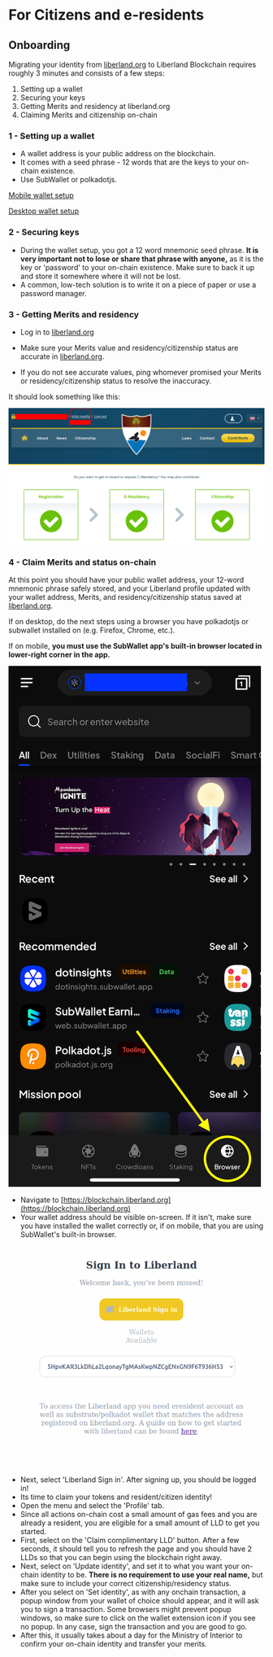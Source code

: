 # For Citizens and e-residents

## Onboarding
Migrating your identity from [liberland.org](www.liberland.org) to Liberland Blockchain requires roughly 3 minutes and consists of a few steps:
1. Setting up a wallet
2. Securing your keys
3. Getting Merits and residency at liberland.org
4. Claiming Merits and citizenship on-chain

### 1 - Setting up a wallet
* A wallet address is your public address on the blockchain.
* It comes with a seed phrase - 12 words that are the keys to your on-chain existence.
* Use SubWallet or polkadotjs.

[Mobile wallet setup](mobile-wallet.md)

[Desktop wallet setup](../how-to-create-wallet.md)

### 2 -  Securing keys
* During the wallet setup, you got a 12 word mnemonic seed phrase. **It is very important not to lose or share that phrase with anyone,**
as it is the key or 'password' to your on-chain existence. Make sure to back it up and store it somewhere where it will not be lost.
* A common, low-tech solution is to write it on a piece of paper or use a password manager.

### 3 - Getting Merits and residency
* Log in to [liberland.org](https://liberland.org)

* Make sure your Merits value and residency/citizenship status are accurate in [liberland.org](www.liberland.org).
* If you do not see accurate values, ping whomever promised your Merits or residency/citizenship status to resolve the inaccuracy.

It should look something like this:

![valid-citizenship](../media/valid-citizen-org.png)

### 4 - Claim Merits and status on-chain

At this point you should have your public wallet address, your 12-word mnemonic phrase safely stored, and your Liberland profile updated with your wallet address, Merits, and residency/citizenship status saved at [liberland.org](www.liberland.org).

If on desktop, do the next steps using a browser you have polkadotjs or subwallet installed on (e.g. Firefox, Chrome, etc.).

If on mobile, **you must use the SubWallet app's built-in browser located in lower-right corner in the app.**

![subwallet-browser-icon](../media/subwallet/subwallet_browser_icon.png)

* Navigate to [https://blockchain.liberland.org](https://blockchain.liberland.org)
* Your wallet address should be visible on-screen. If it isn't, make sure you have installed the wallet correctly or, if on mobile, that you are using SubWallet's built-in browser.

![dapp-login](../media/dapp-login.png)

* Next, select 'Liberland Sign in'. After signing up, you should be logged in!
* Its time to claim your tokens and resident/citizen identity!
* Open the menu and select the 'Profile' tab.
* Since all actions on-chain cost a small amount of gas fees and you are already a resident, you are eligible for a small amount of LLD to get you started.
* First, select on the 'Claim complimentary LLD' button. After a few seconds, it should tell you to refresh the page and you should have 2 LLDs so that you can begin using the blockchain right away.
* Next, select on 'Update identity', and set it to what you want your on-chain identity to be. **There is no requirement to use your real name,** but make sure to include your correct citizenship/residency status.
* After you select on 'Set identity', as with any onchain transaction, a popup window from your wallet of choice should appear, and it will ask you to sign a transaction.
Some browsers might prevent popup windows, so make sure to click on the wallet extension icon if you see no popup. In any case, sign the transaction and you are good to go.
* After this, it usually takes about a day for the Ministry of Interior to confirm your on-chain identity and transfer your merits.
